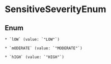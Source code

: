 
# SensitiveSeverityEnum

## Enum


    * `lOW` (value: `"LOW"`)

    * `mODERATE` (value: `"MODERATE"`)

    * `hIGH` (value: `"HIGH"`)



